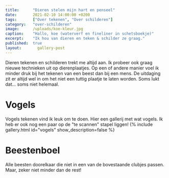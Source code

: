 ```yaml
---
title:      "Dieren stelen mijn hart en penseel"
date:       2021-02-10 14:00:00 +0200
tags:       ["Over tekenen", "Over schilderen"]
category:   "over-schilderen"
image:      /uploads/koe-kleur.jpg
caption:    "Hallo, koe (waterverf en fineliner in schetsboekje)"
excerpt:    "Ik hou van dieren en teken & schilder ze graag."
published:  true
layout: 	  gallery-post
---
```


Dieren tekenen en schilderen trekt me altijd aan. Ik probeer ook graag nieuwe technieken uit op dierenplaatjes. Op een of andere manier voel ik minder druk bij het tekenen van een beest dan bij een mens. De uitdaging zit er altijd wel in om het niet een tuttig plaatje te laten worden. Soms lukt dat... soms niet helemaal.

# Vogels

Vogels tekenen vind ik leuk om te doen. Hier een gallerij met wat vogels. Ik heb er ook nog een paar op de "te scannen" stapel liggen! 
{% include gallery.html id="vogels" show_description=false %}


# Beestenboel
Alle beesten doorelkaar die niet in een van de bovestaande clubjes passen. Maar, zeker niet minder dan de rest!
